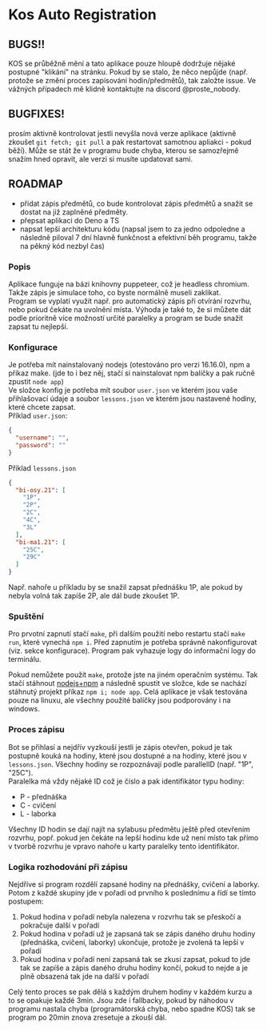 # Kos Auto Registration

## BUGS!!
KOS se průběžně mění a tato aplikace pouze hloupě dodržuje nějaké postupné "klikání" na stránku.
Pokud by se stalo, že něco nepůjde (např. protože se změní proces zapisování hodin/předmětů), tak založte issue.
Ve vážných případech mě klidně kontaktujte na discord @proste_nobody.

## BUGFIXES!
prosím aktivně kontrolovat jestli nevyšla nová verze aplikace (aktivně zkoušet `git fetch; git pull` a pak restartovat samotnou apliakci - pokud běží).
Může se stát že v programu bude chyba, kterou se samozřejmě snažím hned opravit, ale verzi si musíte updatovat sami.

## ROADMAP
- přidat zápis předmětů, co bude kontrolovat zápis předmětů a snažit se dostat na již zaplněné předměty.
- přepsat aplikaci do Deno a TS
- napsat lepší architekturu kódu (napsal jsem to za jedno odpoledne a následně piloval 7 dní hlavně funkčnost a efektivní běh programu, takže na pěkný kód nezbyl čas)

### Popis
Aplikace funguje na bázi knihovny puppeteer, což je headless chromium. Takže zápis je simulace toho, co byste normálně museli zaklikat.<br>
Program se vyplatí využít např. pro automatický zápis při otvírání rozvrhu, nebo pokud čekáte na uvolnění místa.
Výhoda je také to, že si můžete dát podle prioritně více možností určité paralelky a program se bude snažit zapsat tu nejlepší.

### Konfigurace
Je potřeba mít nainstalovaný nodejs (otestováno pro verzi 16.16.0), npm a příkaz make. (jde to i bez něj, stačí si nainstalovat npm balíčky a pak ručně zpustit `node app`)<br>
Ve složce konfig je potřeba mít soubor `user.json` ve kterém jsou vaše přihlašovací údaje a soubor `lessons.json` ve kterém jsou nastavené hodiny, které chcete zapsat.<br>
Příklad `user.json`:<br>
```json
{
  "username": "",
  "password": ""
}
```
Příklad `lessons.json`
```json
{
  "bi-osy.21": [
    "1P",
    "2P",
    "2C",
    "4C",
    "3L"
  ],
  "bi-ma1.21": [
    "25C",
    "29C"
  ]
}
```
Např. nahoře u příkladu by se snažil zapsat přednášku 1P, ale pokud by nebyla volná tak zapíše 2P, ale dál bude zkoušet 1P.

### Spuštění
Pro prvotní zapnutí stačí `make`, při dalším použití nebo restartu stačí `make run`, které vynechá `npm i`.
Před zapnutím je potřeba správně nakonfigurovat (viz. sekce konfigurace). Program pak vyhazuje logy do informační logy do terminálu.

Pokud nemůžete použít `make`, protože jste na jiném operačním systému. Tak stačí stáhnout [nodejs+npm](https://nodejs.org/) a následně spustit ve složce, kde se nachází stáhnutý projekt příkaz `npm i; node app`.
Celá aplikace je však testována pouze na linuxu, ale všechny použité balíčky jsou podporovány i na windows.

### Proces zápisu
Bot se přihlasí a nejdřív vyzkouší jestli je zápis otevřen, pokud je tak postupně kouká na hodiny, které jsou dostupné a na hodiny, které jsou v `lessons.json`. Všechny hodiny se rozpoznávají podle parallelID (např. "1P", "25C").<br>
Paralelka má vždy nějaké ID což je číslo a pak identifikátor typu hodiny:
- P - přednáška
- C - cvičení
- L - laborka

Všechny ID hodin se dají najít na sylabusu předmětu ještě před otevřením rozvrhu, popř. pokud jen čekáte na lepší hodinu kde už není místo tak přímo v tvorbě rozvrhu je vpravo nahoře u karty paralelky tento identifikátor.
### Logika rozhodování při zápisu
Nejdříve si program rozdělí zapsané hodiny na přednášky, cvičení a laborky. Potom z každé skupiny jde v pořadí od prvního k poslednímu a řídí se tímto postupem:
1. Pokud hodina v pořadí nebyla nalezena v rozvrhu tak se přeskočí a pokračuje další v pořadí
2. Pokud hodina v pořadí už je zapsaná tak se zápis daného druhu hodiny (přednáška, cvičení, laborky) ukončuje, protože je zvolená ta lepší v pořadí
3. Pokud hodina v pořadí není zapsaná tak se zkusí zapsat, pokud to jde tak se zapíše a zápis daného druhu hodiny končí, pokud to nejde a je plně obsazená tak jde na další v pořadí

Celý tento proces se pak dělá s každým druhem hodiny v každém kurzu a to se opakuje každé 3min. Jsou zde i fallbacky, pokud by náhodou v programu nastala chyba (programátorská chyba, nebo spadne KOS) tak se program po 20min znova zresetuje a zkouší dál.
